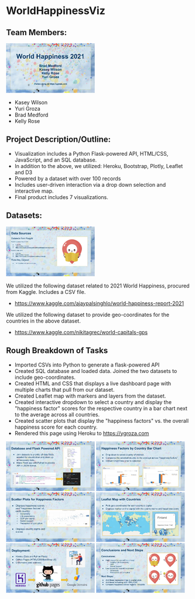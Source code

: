 # WorldHappinessViz

## Team Members:
<img src="PresentationImg/slide1.jpg" width=48%>

* Kasey Wilson
* Yuri Groza
* Brad Medford
* Kelly Rose 

## Project Description/Outline:

* Visualization includes a Python Flask-powered API, HTML/CSS, JavaScript, and an SQL database. 
* In addition to the above, we utilized: Heroku, Bootstrap, Plotly, Leaflet and D3
* Powered by a dataset with over 100 records
* Includes user-driven interaction via a drop down selection and interactive map.
* Final product includes 7 visualizations. 

## Datasets:
<img src="PresentationImg/slide2.jpg" width=48%>

We utilized the following dataset related to 2021 World Happiness, procured from Kaggle. Includes a CSV file. 
* https://www.kaggle.com/ajaypalsinghlo/world-happiness-report-2021

We utilized the following dataset to provide geo-coordinates for the countries in the above dataset.
* https://www.kaggle.com/nikitagrec/world-capitals-gps 

## Rough Breakdown of Tasks
* Imported CSVs into Python to generate a flask-powered API
* Created SQL database and loaded data. Joined the two datasets to include geo-coordinates. 
* Created HTML and CSS that displays a live dashboard page with multiple charts that pull from our dataset. 
* Created Leaflet map with markers and layers from the dataset. 
* Created interactive dropdown to select a country and display the "happiness factor" scores for the respective country in a bar chart next to the average across all countries. 
* Created scatter plots that display the "happiness factors" vs. the overall happiness score for each country. 
* Rendered this page using Heroku to https://ygroza.com 

<img src="PresentationImg/slide3.jpg" width=48%> <img src="PresentationImg/slide4.jpg" width=48%>
<img src="PresentationImg/slide5.jpg" width=48%> <img src="PresentationImg/slide6.jpg" width=48%>
<img src="PresentationImg/slide7.jpg" width=48%> <img src="PresentationImg/slide8.jpg" width=48%>
